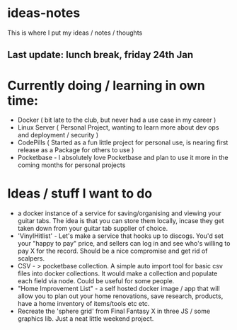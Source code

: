 # ideas-notes
This is where I put my ideas / notes / thoughts 


## Last update: lunch break, friday 24th Jan

# Currently doing / learning in own time: 
  - Docker ( bit late to the club, but never had a use case in my career )
  - Linux Server ( Personal Project, wanting to learn more about dev ops and deployment / security )
  - CodePills ( Started as a fun little project for personal use, is nearing first release as a Package for others to use )
  - Pocketbase - I absolutely love Pocketbase and plan to use it more in the coming months for personal projects


# Ideas / stuff I want to do
 -  a docker instance of a service for saving/organising and viewing your guitar tabs. The idea is that you can store them locally, incase they get taken down from your guitar tab supplier of choice.
 -  'VinylHitlist' - Let's make a service that hooks up to discogs. You'd set your "happy to pay" price, and sellers can log in and see who's willing to pay X for the record. Should be a nice compromise and get rid of scalpers.
 -  CSV - > pocketbase collection. A simple auto import tool for basic csv files into docker collections. It would make a collection and populate each field via node.  Could be useful for some people.
 -  "Home Improvement List" - a self hosted docker image / app that will allow you to plan out your home renovations, save research, products, have a home inventory of items/tools etc etc.
 -  Recreate the 'sphere grid' from Final Fantasy X in three JS / some graphics lib. Just a neat little weekend project.
